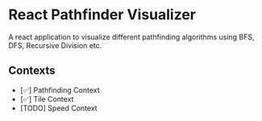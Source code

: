 # React Pathfinder Visualizer

A react application to visualize different pathfinding algorithms using BFS, DFS, Recursive Division etc.

## Contexts

- [✅] Pathfinding Context
- [✅] Tile Context
- [TODO] Speed Context
